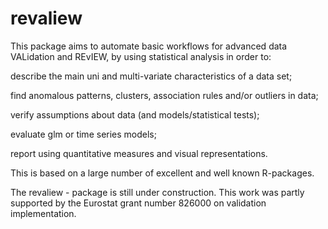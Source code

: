 # revaliew
This package aims to automate basic workflows for advanced data VALidation and REvIEW, by using statistical analysis in order to: 

describe the main uni and multi-variate characteristics of a data set;

find anomalous patterns, clusters, association rules and/or outliers in data;

verify assumptions about data (and models/statistical tests);

evaluate glm or time series models;

report using quantitative measures and visual representations.

This is based on a large number of excellent and well known R-packages.

The revaliew - package is still under construction. This work was partly supported by the Eurostat grant number 826000 on validation implementation.

